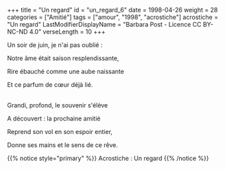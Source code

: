 +++
title = "Un regard"
id = "un_regard_6"
date = 1998-04-26
weight = 28
categories = ["Amitié"]
tags = ["amour", "1998", "acrostiche"]
acrostiche = "Un regard"
LastModifierDisplayName = "Barbara Post - Licence CC BY-NC-ND 4.0"
verseLength = 10
+++

Un soir de juin, je n'ai pas oublié :

Notre âme était saison resplendissante,

Rire ébauché comme une aube naissante

Et ce parfum de cœur déjà lié.

 \
Grandi, profond, le souvenir s'élève

A découvert : la prochaine amitié

Reprend son vol en son espoir entier,

Donne ses mains et le sens de ce rêve.

{{% notice style="primary" %}}
Acrostiche : Un regard
{{% /notice %}}
